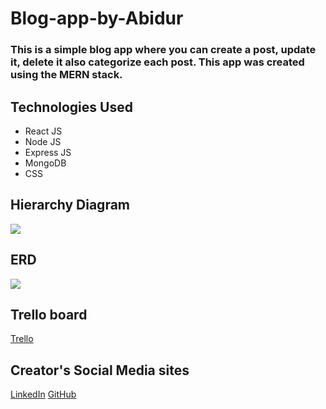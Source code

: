 # Blog-app-by-Abidur

### This is a simple blog app where you can create a post, update it, delete it also categorize each post. This app was created using the MERN stack.

## Technologies Used
- React JS
- Node JS
- Express JS
- MongoDB
- CSS

## Hierarchy Diagram
![](https://i.imgur.com/Ew0voy9.png)

## ERD 
![](https://i.imgur.com/9zzWOyY.png)

## Trello board
[Trello](https://trello.com/b/BITt9mHP/blog-by-abidur)

## Creator's Social Media sites
[LinkedIn](https://www.linkedin.com/in/abidurrahmandipta/)
[GitHub](https://github.com/dipta3214)
